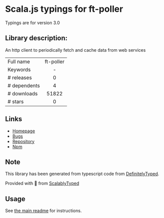 
# Scala.js typings for ft-poller

Typings are for version 3.0

## Library description:
An http client to periodically fetch and cache data from web services

|                    |                 |
| ------------------ | :-------------: |
| Full name          | ft-poller |
| Keywords           | - |
| # releases         | 0 |
| # dependents       | 4 |
| # downloads        | 51822 |
| # stars            | 0 |

## Links
- [Homepage](https://github.com/Financial-Times/ft-poller#readme)
- [Bugs](https://github.com/Financial-Times/ft-poller/issues)
- [Repository](https://github.com/Financial-Times/ft-poller)
- [Npm](https://www.npmjs.com/package/ft-poller)
    


## Note
This library has been generated from typescript code from [DefinitelyTyped](https://definitelytyped.org).

Provided with :purple_heart: from [ScalablyTyped](https://github.com/oyvindberg/ScalablyTyped)

## Usage
See [the main readme](../../readme.md) for instructions.


